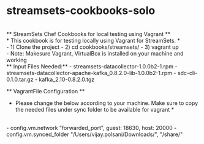# streamsets-cookbooks-solo
<br>
** StreamSets Chef Cookbooks for local testing using Vagrant **
<br>
* This cookbook is for testing locally using Vagrant for StreamSets. *
<br>
- 1) Clone the project
- 2) cd cookbooks/streamsets/
- 3) vagrant up
<br>
- Note: Makesure Vagrant, VirtualBox is installed on your machine and working
<br>
** Input Files Needed:**
- streamsets-datacollector-1.0.0b2-1.rpm
- streamsets-datacollector-apache-kafka_0.8.2.0-lib-1.0.0b2-1.rpm
- sdc-cli-0.1.0.tar.gz
- kafka_2.10-0.8.2.0.tgz

** VagrantFile Configuration **
* Please change the below according to your machine. Make sure to copy the needed files under sync folder to be available for vagrant *
<br>
    - config.vm.network "forwarded_port", guest: 18630, host: 20000
    - config.vm.synced_folder "/Users/vijay.polsani/Downloads/", "/share/"